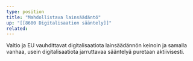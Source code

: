 ```yaml
---
type: position
title: "Mahdollistava lainsäädäntö"
up: "[[8600 Digitalisaation sääntely]]"
related:
---
```


Valtio ja EU vauhdittavat digitalisaatiota lainsäädännön keinoin ja samalla vanhaa, usein digitalisaatiota jarruttavaa sääntelyä puretaan aktiivisesti.